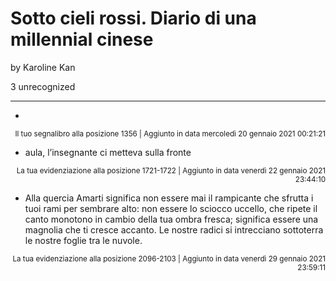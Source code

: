 # Sotto cieli rossi. Diario di una millennial cinese
by Karoline Kan

3 unrecognized

---

* 

<p style="text-align: right;"><sup>Il tuo segnalibro alla posizione 1356 | Aggiunto in data mercoledì 20 gennaio 2021 00:21:21</sup></p>

* aula, l’insegnante ci metteva sulla fronte

<p style="text-align: right;"><sup>La tua evidenziazione alla posizione 1721-1722 | Aggiunto in data venerdì 22 gennaio 2021 23:44:10</sup></p>

* Alla quercia Amarti significa non essere mai il rampicante che sfrutta i tuoi rami per sembrare alto: non essere lo sciocco uccello, che ripete il canto monotono in cambio della tua ombra fresca; significa essere una magnolia che ti cresce accanto. Le nostre radici si intrecciano sottoterra le nostre foglie tra le nuvole.

<p style="text-align: right;"><sup>La tua evidenziazione alla posizione 2096-2103 | Aggiunto in data venerdì 29 gennaio 2021 23:59:11</sup></p>

